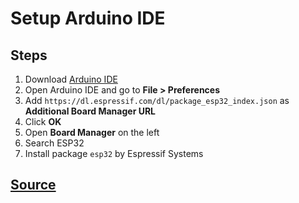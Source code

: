 # Setup Arduino IDE

## Steps

1) Download [Arduino IDE](https://www.arduino.cc/en/software)
2) Open Arduino IDE and go to **File > Preferences**
3) Add `https://dl.espressif.com/dl/package_esp32_index.json` as **Additional Board Manager URL**
4) Click **OK**
5) Open  **Board Manager** on the left
6) Search ESP32
7) Install package `esp32` by Espressif Systems

## [Source](https://esp32io.com/tutorials/esp32-software-installation)
